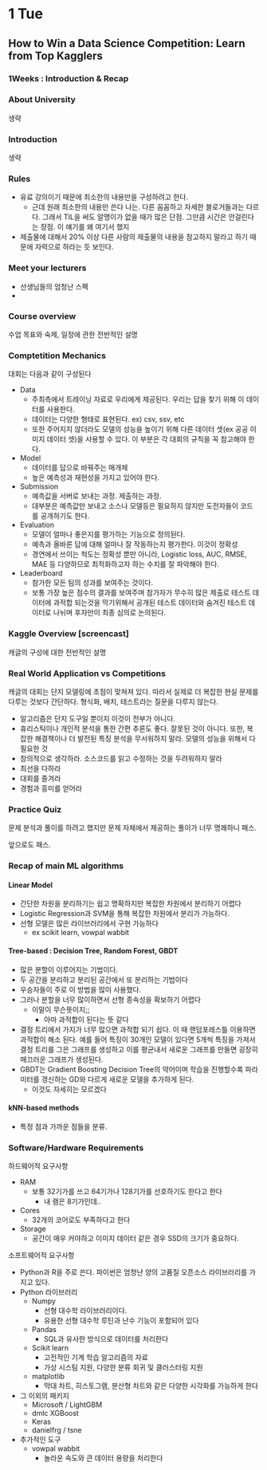 # 1 Tue

## How to Win a Data Science Competition: Learn from Top Kagglers

### 1Weeks : Introduction & Recap

### About University

생략



### Introduction

생략



### Rules

* 유료 강의이기 때문에 최소한의 내용만을 구성하려고 한다. 
  * 근데 원래 최소한의 내용만 쓴다 나는. 다른 꼼꼼하고 자세한 블로거들과는 다르다. 그래서 TIL을 써도 알맹이가 없을 때가 많은 단점. 그만큼 시간은 안걸린다는 장점. 이 얘기를 왜 여기서 했지
* 제출물에 대해서 20% 이상 다른 사람의 제출물의 내용을 참고하지 말라고 하기 때문에 자력으로 하라는 듯 보인다.



### Meet your lecturers

* 선생님들의 엄청난 스펙
* 
### Course overview

수업 목표와 숙제, 일정에 관한 전반적인 설명



### Comptetition Mechanics

대회는 다음과 같이 구성된다

* Data 
  * 주최측에서 트레이닝 자료로 우리에게 제공된다. 우리는 답을 찾기 위해 이 데이터를 사용한다.
  * 데이터는 다양한 형태로 표현된다. ex\) csv, ssv, etc
  * 또한 주어지지 않더라도 모델의 성능을 높이기 위해 다른 데이터 셋\(ex 공공 이미지 데이터 셋\)을 사용할 수 있다. 이 부분은 각 대회의 규칙을 꼭 참고해야 한다.
* Model
  * 데이터를 답으로 바꿔주는 매개체
  * 높은 예측성과 재현성을 가지고 있어야 한다.
* Submission
  * 예측값을 서버로 보내는 과정. 제출하는 과정.
  * 대부분은 예측값만 보내고 소스나 모델등은 필요하지 않지만 도전자들이 코드를 공개하기도 한다.
* Evaluation
  * 모델이 얼마나 좋은지를 평가하는 기능으로 정의된다.
  * 예측과 올바른 답에 대해 얼마나 잘 작동하는지 평가한다. 이것이 정확성
  * 경연에서 쓰이는 척도는 정확성 뿐만 아니라, Logistic loss, AUC, RMSE, MAE 등 다양하므로 최적화하고자 하는 수치를 잘 파악해야 한다.
* Leaderboard
  * 참가한 모든 팀의 성과를 보여주는 것이다.
  * 보통 가장 높은 점수의 결과를 보여주며 참가자가 무수히 많은 제출로 테스트 데이터에 과적합 되는것을 막기위해서 공개된 테스트 데이터와 숨겨진 테스트 데이터로 나뉘며 후자만이 최종 심의로 논의된다.



### Kaggle Overview \[screencast\]

캐글의 구성에 대한 전반적인 설명



### Real World Application vs Competitions

캐글의 대회는 단지 모델링에 초점이 맞쳐져 있다. 따라서 실제로 더 복잡한 현실 문제를 다루는 것보다 간단하다. 형식화, 배치, 테스트라는 질문을 다루지 않는다.

* 알고리즘은 단지 도구일 뿐이지 이것이 전부가 아니다. 
* 휴리스틱이나 개인적 분석을 통한 간편 추론도 좋다. 잘못된 것이 아니다. 또한, 복잡한 해결책이나 더 발전된 특징 분석을 무서워하지 말라. 모델의 성능을 위해서 다 필요한 것
* 창의적으로 생각하라. 소스코드를 읽고 수정하는 것을 두려워하지 말라
* 최선을 다하라
* 대회를 즐겨라
* 경험과 흥미를 얻어라

### Practice Quiz

문제 분석과 풀이를 하려고 했지만 문제 자체에서 제공하는 풀이가 너무 명쾌하니 패스.

앞으로도 패스.



### Recap of main ML algorithms

#### Linear Model

* 간단한 차원을 분리하기는 쉽고 명확하지만 복잡한 차원에서 분리하기 어렵다
* Logistic Regression과 SVM을 통해 복잡한 차원에서 분리가 가능하다.
* 선형 모델은 많은 라이브러리에서 구현 가능하다
  * ex scikit learn, vowpal wabbit

#### Tree-based : Decision Tree, Random Forest, GBDT

* 많은 분할이 이루어지는 기법이다.
* 두 공간을 분리하고 분리된 공간에서 또 분리하는 기법이다
* 우승자들이 주로 이 방법을 많이 사용했다.
* 그러나 분할을 너무 많이하면서 선형 종속성을 확보하기 어렵다
  * 이말이 무슨뜻이지;;
    * 아마 과적합이 된다는 뜻 같다
* 결정 트리에서 가지가 너무 많으면 과적합 되기 쉽다. 이 때 랜덤포레스틀 이용하면 과적합이 해소 된다. 예를 들어 특징이 30개인 모델이 있다면 5개씩 특징을 가져서 결정 트리를 그은 그래프를 생성하고 이를 평균내서 새로운 그래프를 만들면 굉장히 매끄러운 그래프가 생성된다.
* GBDT는 Gradient Boosting Decision Tree의 약어이며 학습을 진행할수록 파라미터를 갱신하는 GD와 다르게 새로운 모델을 추가하게 된다.
  * 이것도 자세히는 모르겠다

#### kNN-based methods

* 특정 점과 가까운 점들을 분류. 



### Software/Hardware Requirements

하드웨어적 요구사항

* RAM
  * 보통 32기가를 쓰고 64기가나 128기가를 선호하기도 한다고 한다
    * 내 램은 8기가인데..
* Cores
  * 32개의 코어로도 부족하다고 한다
* Storage
  * 공간이 매우 커야하고 이미지 데이터 같은 경우 SSD의 크기가 중요하다.

소프트웨어적 요구사항

* Python과 R을 주로 쓴다. 파이썬은 엄청난 양의 고품질 오픈소스 라이브러리를 가지고 있다.
* Python 라이브러리
  * Numpy
    * 선형 대수학 라이브러리이다.
    * 유용한 선형 대수학 루틴과 난수 기능이 포함되어 있다
  * Pandas
    * SQL과 유사한 방식으로 데이터를 처리한다
  * Scikit learn
    * 고전적인 기계 학습 알고리즘의 자료
    * 가상 시스팀 지원, 다양한 분류 회귀 및 클러스터링 지원
  * matplotlib
    * 막대 차트, 히스토그램, 분산형 차트와 같은 다양한 시각화를 가능하게 한다
* 그 이외의 패키지
  * Microsoft / LightGBM
  * dmlc XGBoost
  * Keras
  * danielfrg / tsne
* 추가적인 도구
  * vowpal wabbit
    * 놀라운 속도와 큰 데이터 용량을 처리한다

















